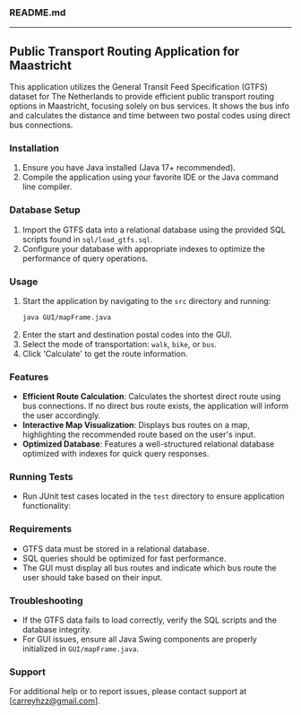### README.md

---

## Public Transport Routing Application for Maastricht

This application utilizes the General Transit Feed Specification (GTFS) dataset for The Netherlands to provide efficient public transport routing options in Maastricht, focusing solely on bus services. It shows the bus info and calculates the distance and time between two postal codes using direct bus connections.

### Installation

1. Ensure you have Java installed (Java 17+ recommended).
2. Compile the application using your favorite IDE or the Java command line compiler.

### Database Setup

1. Import the GTFS data into a relational database using the provided SQL scripts found in `sql/load_gtfs.sql`.
2. Configure your database with appropriate indexes to optimize the performance of query operations.

### Usage

1. Start the application by navigating to the `src` directory and running:
   ```bash
   java GUI/mapFrame.java
   ```
2. Enter the start and destination postal codes into the GUI.
3. Select the mode of transportation: `walk`, `bike`, or `bus`.
4. Click 'Calculate' to get the route information.

### Features

- **Efficient Route Calculation**: Calculates the shortest direct route using bus connections. If no direct bus route exists, the application will inform the user accordingly.
- **Interactive Map Visualization**: Displays bus routes on a map, highlighting the recommended route based on the user's input.
- **Optimized Database**: Features a well-structured relational database optimized with indexes for quick query responses.

### Running Tests

- Run JUnit test cases located in the `test` directory to ensure application functionality:

### Requirements

- GTFS data must be stored in a relational database.
- SQL queries should be optimized for fast performance.
- The GUI must display all bus routes and indicate which bus route the user should take based on their input.

### Troubleshooting

- If the GTFS data fails to load correctly, verify the SQL scripts and the database integrity.
- For GUI issues, ensure all Java Swing components are properly initialized in `GUI/mapFrame.java`.

### Support

For additional help or to report issues, please contact support at [carreyhzz@gmail.com].
